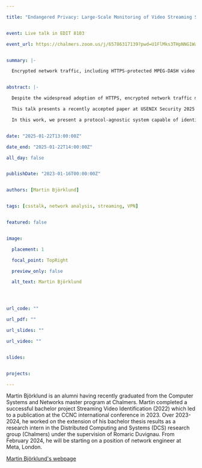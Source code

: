 ```yaml
---

title: "Endangered Privacy: Large-Scale Monitoring of Video Streaming Services"


event: Live talk in EDIT 8103

event_url: https://chalmers.zoom.us/j/65786317139?pwd=U1FlMks3THpNNG1WaFRJNkJxQXdBQT09


summary: |-

  Encrypted network traffic, including HTTPS-protected MPEG-DASH video streams, can reveal sensitive information through side-channels. Prior research exposed adaptive bitrate streaming patterns as a vulnerability but lacked large-scale validations under strong network assumptions. This talk, based on a recently accepted paper at USENIX Security 2025 (with Romaric Duvignau), presents a protocol-agnostic system that identifies videos from a dataset of 240k videos covering three entire streaming platforms. Using k-d tree search and time series methods, it achieves 99.5% accuracy, even under VPNs or Wi-Fi eavesdropping. To address the privacy risks, we analyze the vulnerability's root causes, propose mitigations, and provide open-source tools and datasets for the community.


abstract: |-

  Despite the widespread adoption of HTTPS, encrypted network traffic may still leave traces that can lead to privacy breaches. One such case concerns MPEG-DASH, one of the most popular protocols for video streaming, where video identification attacks have exploited the protocol's side-channels. As previously shown, the distinctive traffic patterns generated by DASH's adaptive bitrate streaming reveal streamed content despite TLS-protection. However, these earlier studies have not shown that the vulnerability can still be exploited in large-scale attack scenarios even under strong assumptions about network details.

  This talk presents a recently accepted paper at USENIX Security 2025 (joint work with Romaric Duvignau).

  In this work, we present a protocol-agnostic system capable of identifying videos independent of network layer information, and demonstrates a practical attack over the largest dataset to date, comprising over 240k videos covering three entire streaming services. By leveraging a combination of k-d tree search and time series methods, our system achieves over 99.5% accuracy in real-time video identification and remains effective even in scenarios involving victims behind VPNs or Wi-Fi eavesdropping. Since large-scale video identification compromises user privacy and may enable potential mass surveillance of video services, we complement our work with an analysis of the vulnerability root cause and propose a mitigation strategy. Recognizing the lack of open-source tooling in this domain, we publish an extensive dataset of video fingerprints, network data and tools to foster awareness and prompt timely solutions within the video streaming community to address these privacy concerns effectively.


date: "2025-01-22T13:00:00Z"

date_end: "2025-01-22T14:00:00Z"

all_day: false


publishDate: "2023-01-16T00:00:00Z"


authors: [Martin Björklund]


tags: [csstalk, network analysis, streaming, VPN]


featured: false


image:

  placement: 1

  focal_point: TopRight

  preview_only: false

  alt_text: Martin Björklund




url_code: ""

url_pdf: ""

url_slides: ""

url_video: ""


slides:


projects:

---
```




Martin Björklund is an alumni having recently graduated  from the Computer Systems and Networks master program at Chalmers. Martin completed a successful bachelor project Streaming Video Identification (2022) which led to a publication at the CCNC international conference in 2023. Over 2023-2024, he worked on the extension of his bachelor thesis results as a research intern in the Distributed Computing and Systems (DCS) research group (Chalmers) under the supervision of Romaric Duvignau. From February 2024, he will be starting on a position of network engineer at Meta, London.


[Martin Björklund's webpage](https://se.linkedin.com/in/martibjo)

